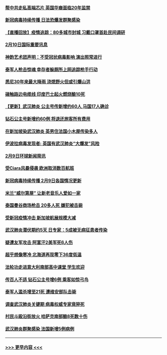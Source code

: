 #### [帮中共走私高端芯片 英国华裔面临20年监禁](../pages/prog202/a102774002.md?t=02110322) 
#### [新冠病毒持续传播 日法恐爆发群聚感染](../pages/prog202/a102773992.md?t=02110322) 
#### [【直播回放】疫情追踪：80多城市封城 习戴口罩首赴民间调研](../pages/prog202/a102773728.md?t=02110322) 
#### [2月10日国际重要讯息](../pages/prog202/a102773759.md?t=02110322) 
#### [神韵艺术团声明：不受冠状病毒影响 演出照常进行](../pages/prog202/a102773674.md?t=02110322) 
#### [泰军人枪击惊魂 幸存者躲厕所上网追踪枪手行动](../pages/prog202/a102773660.md?t=02110322) 
#### [悉尼30年来最大降雨 浇熄野火但或引爆山洪](../pages/prog202/a102773651.md?t=02110322) 
#### [碰触路边电缆线 印度巴士起火燃烧酿10死](../pages/prog202/a102773642.md?t=02110322) 
#### [【更新】武汉肺炎 公主号传新增约60人 马国17人确诊](../pages/prog202/a102770740.md?t=02110322) 
#### [钻石公主号新增约60例 将退还旅客所有费用](../pages/prog202/a102773601.md?t=02110322) 
#### [在新加坡染武汉肺炎 英男住法国小木屋传染多人](../pages/prog202/a102773485.md?t=02110322) 
#### [伊波拉病毒发现者: 英国有武汉肺炎“大爆发”风险](../pages/prog202/a102773474.md?t=02110322) 
#### [2月9日环球新闻简讯](../pages/prog202/a102773390.md?t=02110322) 
#### [受Ciara风暴侵袭 欧洲取消数百航班](../pages/prog202/a102773357.md?t=02110322) 
#### [新冠病毒持续传播 2月9日各国情况更新](../pages/prog202/a102773346.md?t=02110322) 
#### [米兰“威尔第屋” 让新老音乐人爱如一家](../pages/prog202/a102773245.md?t=02110322) 
#### [泰国曼谷商场枪击 20多人死 嫌犯被击毙](../pages/prog202/a102773230.md?t=02110322) 
#### [受新冠疫情冲击 新加坡航展规模大减](../pages/prog202/a102773207.md?t=02110322) 
#### [武汉肺炎潜伏期约5天 日专家：5成被无病征患者传染](../pages/prog202/a102773145.md?t=02110322) 
#### [疑遭友军攻击 阿富汗2美军死6人伤](../pages/prog202/a102773140.md?t=02110322) 
#### [超乎想像寒冷 北海道再现零下36度低温](../pages/prog202/a102773122.md?t=02110322) 
#### [法轮功走进意大利南部高中课堂 学生欢迎](../pages/prog202/a102773105.md?t=02110322) 
#### [传百人不适 钻石公主号增6例 乘客如惊弓鸟](../pages/prog202/a102773051.md?t=02110322) 
#### [泰军人滥杀增至21死 遭维安部队击毙](../pages/prog202/a102772913.md?t=02110322) 
#### [调查武汉肺炎关键期 病毒权威专家竟猝死](../pages/prog202/a102773033.md?t=02110322) 
#### [村民斗殴沿街放火 哈萨克南部酿8死数十伤](../pages/prog202/a102772980.md?t=02110322) 
#### [武汉肺炎群聚感染 法国新增5例病例](../pages/prog202/a102772957.md?t=02110322) 

----
#### [ >>> 更早内容 <<< ](../indexes/prog202-earlier.md)
